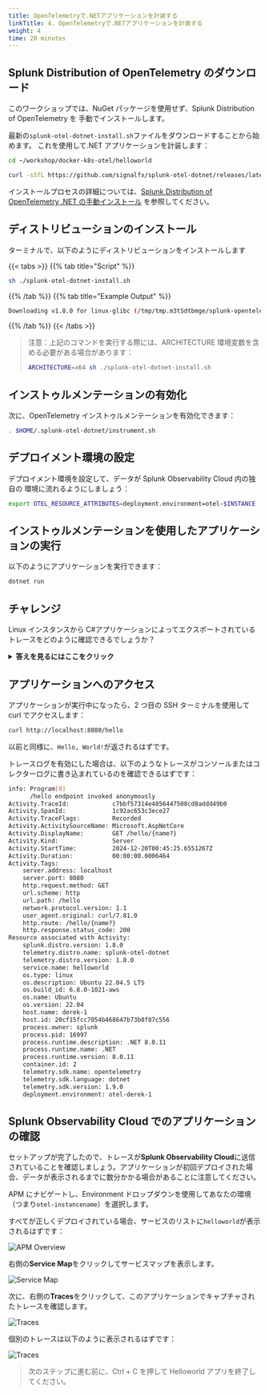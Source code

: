 ```yaml
---
title: OpenTelemetryで.NETアプリケーションを計装する
linkTitle: 4. OpenTelemetryで.NETアプリケーションを計装する
weight: 4
time: 20 minutes
---
```


## Splunk Distribution of OpenTelemetry のダウンロード

このワークショップでは、NuGet パッケージを使用せず、Splunk Distribution of OpenTelemetry を
手動でインストールします。

最新の`splunk-otel-dotnet-install.sh`ファイルをダウンロードすることから始めます。
これを使用して.NET アプリケーションを計装します：

```bash
cd ~/workshop/docker-k8s-otel/helloworld

curl -sSfL https://github.com/signalfx/splunk-otel-dotnet/releases/latest/download/splunk-otel-dotnet-install.sh -O
```

インストールプロセスの詳細については、[Splunk Distribution of OpenTelemetry .NET の手動インストール](https://docs.splunk.com/observability/en/gdi/get-data-in/application/otel-dotnet/instrumentation/instrument-dotnet-application.html#install-the-splunk-distribution-of-opentelemetry-net-manually)
を参照してください。

## ディストリビューションのインストール

ターミナルで、以下のようにディストリビューションをインストールします

{{< tabs >}}
{{% tab title="Script" %}}

```bash
sh ./splunk-otel-dotnet-install.sh
```

{{% /tab %}}
{{% tab title="Example Output" %}}

```bash
Downloading v1.8.0 for linux-glibc (/tmp/tmp.m3tSdtbmge/splunk-opentelemetry-dotnet-linux-glibc-x64.zip)...
```

{{% /tab %}}
{{< /tabs >}}

> 注意：上記のコマンドを実行する際には、ARCHITECTURE 環境変数を含める必要がある場合があります：
>
> ```bash
> ARCHITECTURE=x64 sh ./splunk-otel-dotnet-install.sh
> ```

## インストゥルメンテーションの有効化

次に、OpenTelemetry インストゥルメンテーションを有効化できます：

```bash
. $HOME/.splunk-otel-dotnet/instrument.sh
```

## デプロイメント環境の設定

デプロイメント環境を設定して、データが Splunk Observability Cloud 内の独自の
環境に流れるようにしましょう：

```bash
export OTEL_RESOURCE_ATTRIBUTES=deployment.environment=otel-$INSTANCE
```

## インストゥルメンテーションを使用したアプリケーションの実行

以下のようにアプリケーションを実行できます：

```bash
dotnet run
```

## チャレンジ

Linux インスタンスから C#アプリケーションによってエクスポートされているトレースをどのように確認できるでしょうか？

<details>
  <summary><b>答えを見るにはここをクリック</b></summary>

これを行う方法は 2 つあります：

1. `dotnet run`コマンドの開始時に`OTEL_TRACES_EXPORTER=otlp,console`を追加することで、トレースが OTLP 経由でコレクターに書き込まれるとともに、コンソールにも書き込まれるようになります。

```bash
OTEL_TRACES_EXPORTER=otlp,console dotnet run
```

2. あるいは、コレクター設定にデバッグエクスポーターを追加し、それをトレースパイプラインに追加することで、トレースがコレクターログに書き込まれるようになります。

```yaml
exporters:
  debug:
    verbosity: detailed
service:
  pipelines:
    traces:
      receivers: [jaeger, otlp, zipkin]
      processors:
        - memory_limiter
        - batch
        - resourcedetection
      exporters: [otlphttp, signalfx, debug]
```

</details>

## アプリケーションへのアクセス

アプリケーションが実行中になったら、2 つ目の SSH ターミナルを使用して curl でアクセスします：

```bash
curl http://localhost:8080/hello
```

以前と同様に、`Hello, World!`が返されるはずです。

トレースログを有効にした場合は、以下のようなトレースがコンソールまたはコレクターログに書き込まれているのを確認できるはずです：

```bash
info: Program[0]
      /hello endpoint invoked anonymously
Activity.TraceId:            c7bbf57314e4856447508cd8addd49b0
Activity.SpanId:             1c92ac653c3ece27
Activity.TraceFlags:         Recorded
Activity.ActivitySourceName: Microsoft.AspNetCore
Activity.DisplayName:        GET /hello/{name?}
Activity.Kind:               Server
Activity.StartTime:          2024-12-20T00:45:25.6551267Z
Activity.Duration:           00:00:00.0006464
Activity.Tags:
    server.address: localhost
    server.port: 8080
    http.request.method: GET
    url.scheme: http
    url.path: /hello
    network.protocol.version: 1.1
    user_agent.original: curl/7.81.0
    http.route: /hello/{name?}
    http.response.status_code: 200
Resource associated with Activity:
    splunk.distro.version: 1.8.0
    telemetry.distro.name: splunk-otel-dotnet
    telemetry.distro.version: 1.8.0
    service.name: helloworld
    os.type: linux
    os.description: Ubuntu 22.04.5 LTS
    os.build_id: 6.8.0-1021-aws
    os.name: Ubuntu
    os.version: 22.04
    host.name: derek-1
    host.id: 20cf15fcc7054b468647b73b8f87c556
    process.owner: splunk
    process.pid: 16997
    process.runtime.description: .NET 8.0.11
    process.runtime.name: .NET
    process.runtime.version: 8.0.11
    container.id: 2
    telemetry.sdk.name: opentelemetry
    telemetry.sdk.language: dotnet
    telemetry.sdk.version: 1.9.0
    deployment.environment: otel-derek-1
```

## Splunk Observability Cloud でのアプリケーションの確認

セットアップが完了したので、トレースが**Splunk Observability Cloud**に送信されていることを確認しましょう。アプリケーションが初回デプロイされた場合、データが表示されるまでに数分かかる場合があることに注意してください。

APM にナビゲートし、Environment ドロップダウンを使用してあなたの環境（つまり`otel-instancename`）を選択します。

すべてが正しくデプロイされている場合、サービスのリストに`helloworld`が表示されるはずです：

![APM Overview](../images/apm_overview.png)

右側の**Service Map**をクリックしてサービスマップを表示します。

![Service Map](../images/service_map.png)

次に、右側の**Traces**をクリックして、このアプリケーションでキャプチャされたトレースを確認します。

![Traces](../images/traces.png)

個別のトレースは以下のように表示されるはずです：

![Traces](../images/trace.png)

> 次のステップに進む前に、Ctrl + C を押して Helloworld アプリを終了してください。
